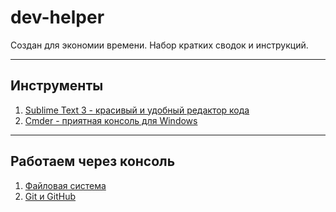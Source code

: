 # dev-helper

Создан для экономии времени. Набор кратких сводок и инструкций.

------------------------------------------

## Инструменты

1. [Sublime Text 3 - красивый и удобный редактор кода](tools/sb3/)
2. [Cmder - приятная консоль для Windows](tools/cmder/)

------------------------------------------

## Работаем через консоль

1. [Файловая система](cmdline/file-system.md)
2. [Git и GitHub](cmdline/git/)
